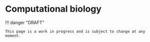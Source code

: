# Computational biology

!!! danger "DRAFT"

    This page is a work in progress and is subject to change at any moment.
